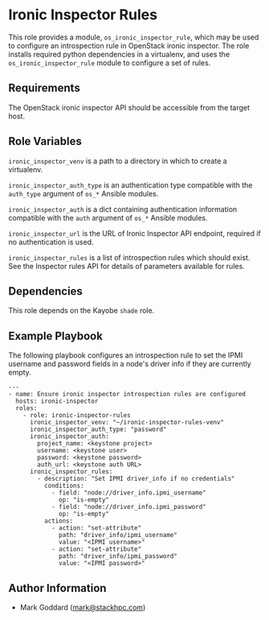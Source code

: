 Ironic Inspector Rules
======================

This role provides a module, `os_ironic_inspector_rule`, which may be
used to configure an introspection rule in OpenStack ironic inspector.
The role installs required python dependencies in a virtualenv, and uses
the `os_ironic_inspector_rule` module to configure a set of rules.

Requirements
------------

The OpenStack ironic inspector API should be accessible from the
target host.

Role Variables
--------------

`ironic_inspector_venv` is a path to a directory in which to create a
virtualenv.

`ironic_inspector_auth_type` is an authentication type compatible with
the `auth_type` argument of `os_*` Ansible modules.

`ironic_inspector_auth` is a dict containing authentication information
compatible with the `auth` argument of `os_*` Ansible modules.

`ironic_inspector_url` is the URL of Ironic Inspector API endpoint,
required if no authentication is used.

`ironic_inspector_rules` is a list of introspection rules which should
exist. See the Inspector rules API for details of parameters available
for rules.

Dependencies
------------

This role depends on the Kayobe `shade` role.

Example Playbook
----------------

The following playbook configures an introspection rule to set the IPMI
username and password fields in a node's driver info if they are currently
empty.

    ---
    - name: Ensure ironic inspector introspection rules are configured
      hosts: ironic-inspector
      roles:
        - role: ironic-inspector-rules
          ironic_inspector_venv: "~/ironic-inspector-rules-venv"
          ironic_inspector_auth_type: "password"
          ironic_inspector_auth:
            project_name: <keystone project>
            username: <keystone user>
            password: <keystone password>
            auth_url: <keystone auth URL>
          ironic_inspector_rules:
            - description: "Set IPMI driver_info if no credentials"
              conditions:
                - field: "node://driver_info.ipmi_username"
                  op: "is-empty"
                - field: "node://driver_info.ipmi_password"
                  op: "is-empty"
              actions:
                - action: "set-attribute"
                  path: "driver_info/ipmi_username"
                  value: "<IPMI username>"
                - action: "set-attribute"
                  path: "driver_info/ipmi_password"
                  value: "<IPMI password>"

Author Information
------------------

- Mark Goddard (<mark@stackhpc.com>)
